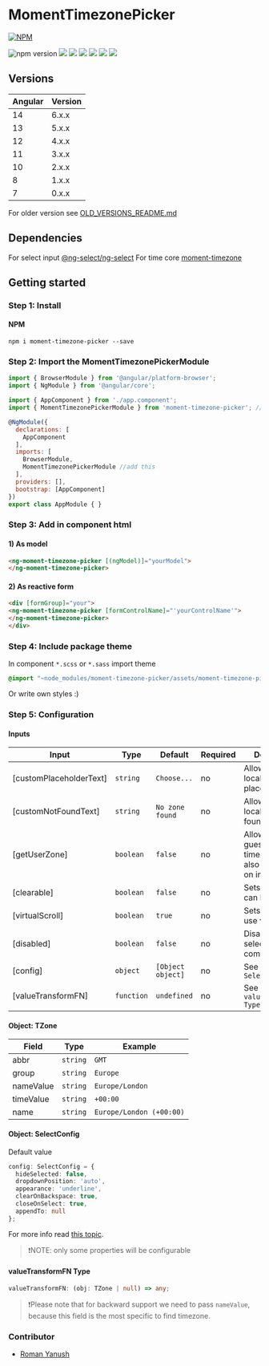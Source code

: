 # MomentTimezonePicker
[![NPM](https://nodei.co/npm/moment-timezone-picker.png)](https://nodei.co/npm/moment-timezone-picker/)

![npm version](https://img.shields.io/npm/v/moment-timezone-picker.svg?style=flat-square)
![](https://img.shields.io/npm/l/moment-timezone-picker.svg?style=flat-square)
![](https://img.shields.io/npm/dt/moment-timezone-picker.svg?style=flat-square)
![](https://img.shields.io/github/last-commit/romko775/ng-moment-timezone-picker.svg?style=flat-square)
![](https://img.shields.io/github/repo-size/romko775/ng-moment-timezone-picker.svg?style=flat-square)
![](https://img.shields.io/github/languages/code-size/romko775/ng-moment-timezone-picker.svg?style=flat-square)
![](https://img.shields.io/github/languages/count/romko775/ng-moment-timezone-picker.svg?style=flat-square)

## Versions
| Angular | Version |
|---------|---------|
| 14      | 6.x.x   |
| 13      | 5.x.x   |
| 12      | 4.x.x   |
| 11      | 3.x.x   |
| 10      | 2.x.x   |
| 8       | 1.x.x   |
| 7       | 0.x.x   |

For older version see [OLD_VERSIONS_README.md](./OLD_VERSION_README.md)

## Dependencies
For select input [@ng-select/ng-select](https://github.com/ng-select/ng-select)
For time core [moment-timezone](https://momentjs.com/timezone/)

## Getting started
### Step 1: Install 

#### NPM
```shell
npm i moment-timezone-picker --save
```

### Step 2: Import the MomentTimezonePickerModule
```js
import { BrowserModule } from '@angular/platform-browser';
import { NgModule } from '@angular/core';

import { AppComponent } from './app.component';
import { MomentTimezonePickerModule } from 'moment-timezone-picker'; //add this

@NgModule({
  declarations: [
    AppComponent
  ],
  imports: [
    BrowserModule,
    MomentTimezonePickerModule //add this
  ],
  providers: [],
  bootstrap: [AppComponent]
})
export class AppModule { }
```

### Step 3: Add in component html
#### 1) As model
```html
<ng-moment-timezone-picker [(ngModel)]="yourModel">
</ng-moment-timezone-picker>
```

#### 2) As reactive form
```html
<div [formGroup]="your">
<ng-moment-timezone-picker [formControlName]="'yourControlName'">
</ng-moment-timezone-picker>
</div>
```

### Step 4: Include package theme
In component `*.scss` or `*.sass` import theme
```scss
@import "~node_modules/moment-timezone-picker/assets/moment-timezone-picker.theme";
```

Or write own styles :)

### Step 5: Configuration
#### Inputs
| Input                   | Type       | Default           | Required | Description                                                            |
|-------------------------|------------|-------------------|----------|------------------------------------------------------------------------|
| [customPlaceholderText] | `string`   | `Choose...`       | no       | Allows you to localize the placeholder text.                           |
| [customNotFoundText]    | `string`   | `No zone found`   | no       | Allows you to localize not found text                                  |
| [getUserZone]           | `boolean`  | `false`           | no       | Allows you to guess user timezone. If `true` also emits value on init. |
| [clearable]             | `boolean`  | `false`           | no       | Sets that if select can be clearable.                                  |
| [virtualScroll]         | `boolean`  | `true`            | no       | Sets select to use virtual scroll.                                     |
| [disabled]              | `boolean`  | `false`           | no       | Disables the ng-select component                                       |
| [config]                | `object`   | `[Object object]` | no       | See interface `SelectConfig`                                           |
| [valueTransformFN]      | `function` | `undefined`       | no       | See `valueTransformFN Type`                                            |

#### Object: TZone
| Field     | Type     | Example                  |
|-----------|----------|--------------------------|
| abbr      | `string` | `GMT`                    |
| group     | `string` | `Europe`                 |
| nameValue | `string` | `Europe/London`          |
| timeValue | `string` | `+00:00`                 |
| name      | `string` | `Europe/London (+00:00)` |

#### Object: SelectConfig
Default value
```ts
config: SelectConfig = {
  hideSelected: false,
  dropdownPosition: 'auto',
  appearance: 'underline',
  clearOnBackspace: true,
  closeOnSelect: true,
  appendTo: null
};
```

For more info read [this topic](https://github.com/ng-select/ng-select).

> ❗NOTE: only some properties will be configurable

#### valueTransformFN Type
```typescript
valueTransformFN: (obj: TZone | null) => any;
```
> ❗Please note that for backward support we need to pass `nameValue`, because this field is the most specific to find timezone.

### Contributor
- [Roman Yanush](https://github.com/Romko775/)
